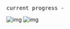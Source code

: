 <samp>
current progress -
</samp>

<br>

![img](https://i.imgur.com/VOJpzn6.png)
![img](https://i.imgur.com/OpKS5qB.png)
